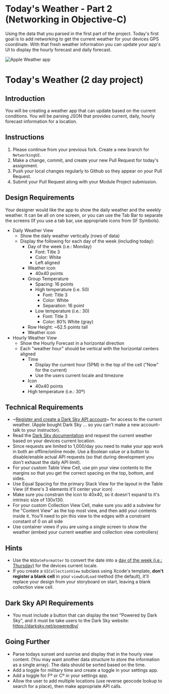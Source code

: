 # Today's Weather - Part 2 (Networking in Objective-C)

Using the data that you parsed in the first part of the project. Today's first goal is to add networking to get the current weather for your devices GPS coordinate. With that fresh weather information you can update your app's UI to display the hourly forecast and daily forecast.

![Apple Weather app](https://tk-assets.lambdaschool.com/b75cb0a8-0706-4a47-81ab-6450283fedba_Apple-Weather.jpg)

# Today's Weather (2 day project)

## Introduction

You will be creating a weather app that can update based on the current conditions. You will be parsing JSON that provides current, daily, hourly forecast information for a location.

## Instructions

1. Please continue from your previous fork. Create a new branch for `NetworkingUI`. 
2. Make a change, commit, and create your new Pull Request for today's assignment. 
3. Push your local changes regularly to Github so they appear on your Pull Request.
4. Submit your Pull Request along with your Module Project submission.

## Design Requirements

Your designer would like the app to show the daily weather and the weekly weather. It can be all on one screen, or you can use the Tab Bar to separate the screens (If you use a tab bar, use appropriate icons from SF Symbols). 

* Daily Weather View
	* Show the daily weather vertically (rows of data)
	* Display the following for each day of the week (including today):
		* Day of the week (i.e.: Monday)
			* Font: Title 3
			* Color: White
			* Left aligned
		* Weather icon
			* 40x40 points
		* Group Temperature
			* Spacing: 16 points
			* High temperature (i.e. 50)
				* Font: Title 3
				* Color: White
				* Separation: 16 point
			* Low temperature (i.e.: 30)
				* Font: Title 3
				* Color: 80% White (gray)
		* Row Height: ~62.5 points tall
		* Weather icon
* Hourly Weather View
	* Show the Hourly Forecast in a horizontal direction
	* Each "weather hour" should be vertical with the horizontal centers aligned
		* Time
			* Display the current hour (5PM) in the top of the cell ("Now" for the current)
			* Use the users current locale and timezone
		* Icon
			* 40x40 points
		* High temperature (i.e.: 30º)

## Technical Requirements 

* ~[Register and create a Dark Sky API account](https://darksky.net/dev)~ for access to the current weather. (Apple bought Dark Sky ... so you can't make a new account–talk to your instructor).
* Read the [Dark Sky documentation](https://darksky.net/dev/docs) and request the current weather based on your devices current location.
* Since requests are limited to 1,000/day you need to make your app work in both an offline/online mode. Use a Boolean value or a button to disable/enable actual API requests (so that during development you don't exhaust the daily API limit).
* For your custom Table View Cell, use pin your view contents to the margins so that you get the correct spacing on the top, bottom, and sides.
* Use Equal Spacing for the primary Stack View for the layout in the Table View (if there's 3 elements it'll center your icon)
* Make sure you constrain the icon to 40x40, so it doesn't expand to it's intrinsic size of 130x130.
* For your custom Collection View Cell, make sure you add a subview for the "Content View" as the top most view, and then add your contents inside it. You'll need to pin this view to the edges with a constraint constant of 0 on all side
* Use container views if you are using a single screen to show the weather (embed your current weather and collection view controllers)

## Hints

* Use the `NSDateFormatter` to convert the date into a [day of the week (i.e.: Thursday)](https://nsdateformatter.com) for the devices current locale. 
* If you create a `UICollectionView` subclass using Xcode's template, **don't register a blank cell** in your `viewDidLoad` method (the default), it'll replace your design from your storyboard on start, leaving a blank collection view cell.


## Dark Sky API Requirements

* You must include a button that can display the text "Powered by Dark Sky", and it must be take users to the Dark Sky website: <https://darksky.net/poweredby/>


## Going Further

* Parse todays sunset and sunrise and display that in the hourly view content. (You may want another data structure to store the information as a single array). The data should be sorted based on the time.
* Add a toggle for military time and create a toggle in your settings app.
* Add a toggle for Fº or Cº in your settings app.
* Allow the user to add multiple locations (use reverse geocode lookup to search for a place), then make appropriate API calls.

